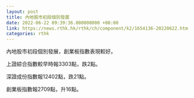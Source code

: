 ```yaml
---
layout: post
title: 內地股市初段個別發展
date: 2022-06-22 09:39:36.000000000 +08:00
link: https://news.rthk.hk/rthk/ch/component/k2/1654136-20220622.htm
categories: rthk
---
```


內地股市初段個別發展，創業板指數表現較好。

上證綜合指數較早時報3303點，跌2點。

深證成份指數報12402點，跌21點。

創業板指數報2709點，升16點。
